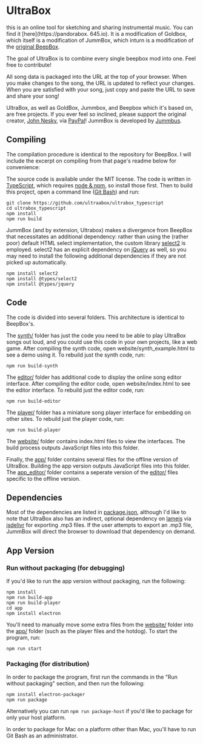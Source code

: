 # UltraBox

this is an online tool for sketching and sharing instrumental music.
You can find it [here](https://pandorabox. 645.io).
It is a modification of Goldbox, which itself is a modification of JummBox, which inturn is a modification of the [original BeepBox](https://beepbox.co).

The goal of UltraBox is to combine every single beepbox mod into one. Feel free to contribute!


All song data is packaged into the URL at the top of your browser. When you make
changes to the song, the URL is updated to reflect your changes. When you are
satisfied with your song, just copy and paste the URL to save and share your
song!

UltraBox, as well as GoldBox, Jummbox, and Beepbox which it's based on, are free projects. If you ever feel so inclined, please support the original creator, [John Nesky](http://www.johnnesky.com/), via
[PayPal](https://www.paypal.com/cgi-bin/webscr?cmd=_donations&business=QZJTX9GRYEV9N&currency_code=USD)!
JummBox is developed by [Jummbus](http://www.twitter.com/jummbus).

## Compiling

The compilation procedure is identical to the repository for BeepBox. I will include the excerpt on compiling from that page's readme below for convenience:

The source code is available under the MIT license. The code is written in
[TypeScript](https://www.typescriptlang.org/), which requires
[node & npm](https://www.npmjs.com/get-npm), so install those first. Then to
build this project, open a command line ([Git Bash](https://gitforwindows.org/)) and run:

```
git clone https://github.com/ultraabox/ultrabox_typescript
cd ultrabox_typescript
npm install
npm run build
```

JummBox (and by extension, Ultrabox) makes a divergence from BeepBox that necessitates an additional dependency:
rather than using the (rather poor) default HTML select implementation, the custom
library [select2](https://select2.org) is employed. select2 has an explicit dependency
on [jQuery](https://jquery.com) as well, so you may need to install the following
additional dependencies if they are not picked up automatically.

```
npm install select2
npm install @types/select2
npm install @types/jquery
```

## Code

The code is divided into several folders. This architecture is identical to BeepBox's.

The [synth/](synth) folder has just the code you need to be able to play UltraBox
songs out loud, and you could use this code in your own projects, like a web
game. After compiling the synth code, open website/synth_example.html to see a
demo using it. To rebuild just the synth code, run:

```
npm run build-synth
```

The [editor/](editor) folder has additional code to display the online song
editor interface. After compiling the editor code, open website/index.html to
see the editor interface. To rebuild just the editor code, run:

```
npm run build-editor
```

The [player/](player) folder has a miniature song player interface for embedding
on other sites. To rebuild just the player code, run:

```
npm run build-player
```

The [website/](website) folder contains index.html files to view the interfaces.
The build process outputs JavaScript files into this folder.


Finally, the [app/](app) folder contains several files for the offline version of UltraBox. Building the app version outputs JavaScript files into this folder.
The [app_editor/](app_editor) folder contains a seperate version of the [editor/](editor) files specific to the offline version.

## Dependencies

Most of the dependencies are listed in [package.json](package.json), although
I'd like to note that UltraBox also has an indirect, optional dependency on
[lamejs](https://www.npmjs.com/package/lamejs) via
[jsdelivr](https://www.jsdelivr.com/) for exporting .mp3 files. If the user
attempts to export an .mp3 file, JummBox will direct the browser to download
that dependency on demand.

## App Version

### Run without packaging (for debugging)
If you'd like to run the app version without packaging, run the following:
```
npm install
npm run build-app
npm run build-player
cd app
npm install electron
```

You'll need to manually move some extra files from the [website/](website) folder into the [app/](app) folder (such as the player files and the hotdog). To start the program, run:
```
npm run start
```

### Packaging (for distribution)
In order to package the program, first run the commands in the "Run without packaging" section, and then run the following:
```
npm install electron-packager
npm run package
```

Alternatively you can run ```npm run package-host``` if you'd like to package for only your host platform.

In order to package for Mac on a platform other than Mac, you'll have to run Git Bash as an administrator. 
